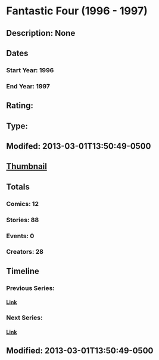 # Fantastic Four (1996 - 1997)
## Description: None
## Dates
### Start Year: 1996
### End Year: 1997
## Rating: 
## Type: 
## Modifed: 2013-03-01T13:50:49-0500
## [Thumbnail](http://i.annihil.us/u/prod/marvel/i/mg/3/10/5130f81a682b5.jpg)
## Totals
### Comics: 12
### Stories: 88
### Events: 0
### Creators: 28
## Timeline
### Previous Series: 
#### [Link]()
### Next Series: 
#### [Link]()
## Modified: 2013-03-01T13:50:49-0500